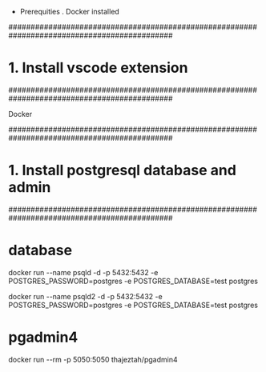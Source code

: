
- Prerequities
  . Docker installed

#############################################################################################
# 1. Install vscode extension
#############################################################################################

Docker

#############################################################################################
# 1. Install postgresql database and admin
#############################################################################################

# database
docker run --name psqld -d -p 5432:5432 -e POSTGRES_PASSWORD=postgres -e POSTGRES_DATABASE=test postgres

docker run --name psqld2 -d -p 5432:5432 -e POSTGRES_PASSWORD=postgres -e POSTGRES_DATABASE=test postgres


# pgadmin4
docker run --rm -p 5050:5050 thajeztah/pgadmin4
